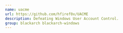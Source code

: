 ```yaml
---
name: uacme
url: https://github.com/hfiref0x/UACME
description: Defeating Windows User Account Control.
group: blackarch blackarch-windows
---
```

